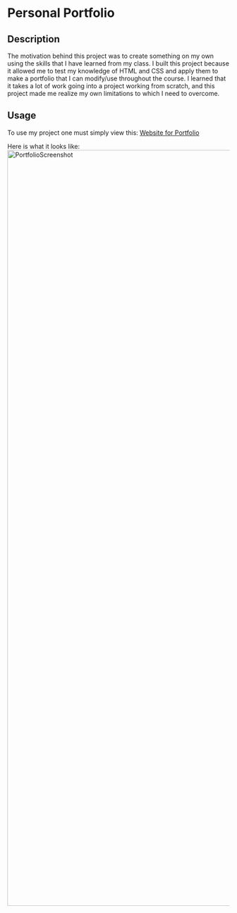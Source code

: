# Personal Portfolio

## Description

The motivation behind this project was to create something on my own using the skills that I have learned from my class. I built this project because it allowed me to test my knowledge of HTML and CSS and apply them to make a portfolio that I can modify/use throughout the course. I learned that it takes a lot of work going into a project working from scratch, and this project made me realize my own limitations to which I need to overcome.

## Usage

To use my project one must simply view this: [Website for Portfolio](https://jdellis490.github.io/jellis/)

Here is what it looks like:
<img width="1714" alt="PortfolioScreenshot" src="https://user-images.githubusercontent.com/81279037/169199238-9e08e4ea-6749-44f4-9123-e890e730fee8.png">
